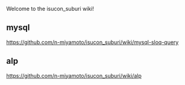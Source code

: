 Welcome to the isucon_suburi wiki!

## mysql

https://github.com/n-miyamoto/isucon_suburi/wiki/mysql-sloq-query

## alp 

https://github.com/n-miyamoto/isucon_suburi/wiki/alp
